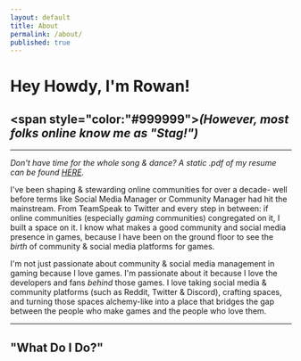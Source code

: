 ```yaml
---
layout: default
title: About
permalink: /about/
published: true
---
```

# Hey Howdy, I'm Rowan!
<span style="color:"#999999">*(However, most folks online know me as "Stag!")*</span>
---
---
*Don't have time for the whole song & dance? A static .pdf of my resume can be found [HERE](https://rowanjwilson.com/).*

I've been shaping & stewarding online communities for over a decade- well before terms like Social Media Manager or Community Manager had hit the mainstream. From TeamSpeak to Twitter and every step in between: if online communities (especially *gaming* communities) congregated on it, I built a space on it. I know what makes a good community and social media presence in games, because I have been on the ground floor to see the *birth* of community & social media platforms for games.

I'm not just passionate about community & social media management in gaming because I love games. I'm passionate about it because I love the developers and fans *behind* those games. I love taking social media & community platforms (such as Reddit, Twitter & Discord), crafting spaces, and turning those spaces alchemy-like into a place that bridges the gap between the people who make games and the people who love them.

---
## "What Do I Do?"
